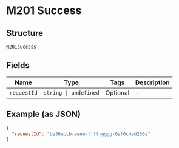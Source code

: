 
# M201 Success

## Structure

`M201success`

## Fields

| Name | Type | Tags | Description |
|  --- | --- | --- | --- |
| `requestId` | `string \| undefined` | Optional | - |

## Example (as JSON)

```json
{
  "requestId": "be36accb-eeee-ffff-gggg-0af6c4ed256a"
}
```

